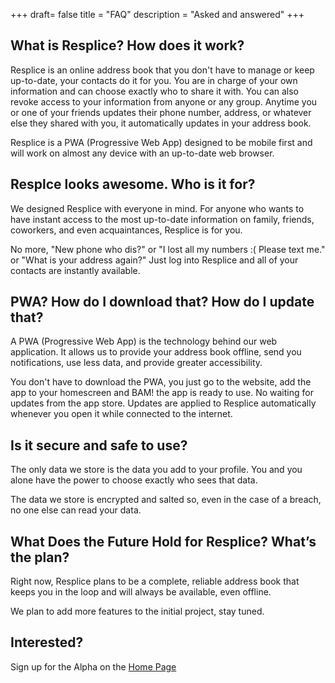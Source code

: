+++
draft= false
title = "FAQ"
description = "Asked and answered"
+++

## What is Resplice? How does it work?

Resplice is an online address book that you don't have to manage or keep up-to-date, your contacts do it for you. You are in charge of your own information and can choose exactly who to share it with. You can also revoke access to your information from anyone or any group. Anytime you or one of your friends updates their phone number, address, or whatever else they shared with you, it automatically updates in your address book.

Resplice is a PWA (Progressive Web App) designed to be mobile first and will work on almost any device with an up-to-date web browser.

## Resplce looks awesome. Who is it for?

We designed Resplice with everyone in mind. For anyone who wants to have instant access to the most up-to-date information on family, friends, coworkers, and even acquaintances, Resplice is for you.

No more, "New phone who dis?" or "I lost all my numbers :( Please text me." or "What is your address again?" Just log into Resplice and all of your contacts are instantly available.

## PWA? How do I download that? How do I update that?

A PWA (Progressive Web App) is the technology behind our web application. It allows us to provide your address book offline, send you notifications, use less data, and provide greater accessibility.

You don't have to download the PWA, you just go to the website, add the app to your homescreen and BAM! the app is ready to use. No waiting for updates from the app store. Updates are applied to Resplice automatically whenever you open it while connected to the internet.

## Is it secure and safe to use?

The only data we store is the data you add to your profile. You and you alone have the power to choose exactly who sees that data.

The data we store is encrypted and salted so, even in the case of a breach, no one else can read your data.

## What Does the Future Hold for Resplice? What’s the plan?

Right now, Resplice plans to be a complete, reliable address book that keeps you in the loop and will always be available, even offline.

We plan to add more features to the initial project, stay tuned.

## Interested?

Sign up for the Alpha on the [Home Page](https://www.resplice.com)